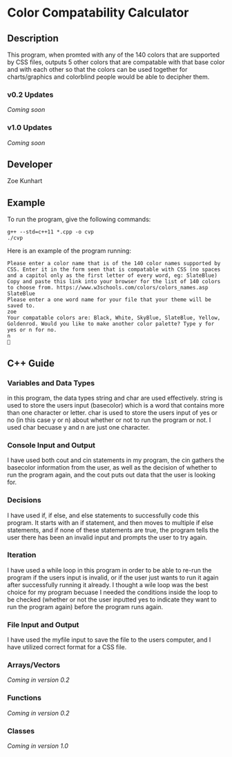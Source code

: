 # Color Compatability Calculator 

## Description

This program, when promted with any of the 140 colors that are supported by CSS files, outputs 5 other colors that are compatable with that base color and with each other so that the colors can be used together for charts/graphics and colorblind people would be able to decipher them. 

### v0.2 Updates

*Coming soon*

### v1.0 Updates

*Coming soon*


## Developer

Zoe Kunhart

## Example

To run the program, give the following commands:

```
g++ --std=c++11 *.cpp -o cvp
./cvp
```

Here is an example of the program running:

```
Please enter a color name that is of the 140 color names supported by CSS. Enter it in the form seen that is compatable with CSS (no spaces and a capitol only as the first letter of every word, eg: SlateBlue) Copy and paste this link into your browser for the list of 140 colors to choose from. https://www.w3schools.com/colors/colors_names.asp
SlateBlue
Please enter a one word name for your file that your theme will be saved to.
zoe
Your compatable colors are: Black, White, SkyBlue, SlateBlue, Yellow, Goldenrod. Would you like to make another color palette? Type y for yes or n for no.
n
 
```

## C++ Guide

### Variables and Data Types

in this program, the data types string and char are used effectively. string is used to store the users input (basecolor) which is a word that contains more than one character or letter. char is used to store the users input of yes or no (in this case y or n) about whether or not to run the program or not. I used char becuase y and n are just one character. 

### Console Input and Output

I have used both cout and cin statements in my program, the cin gathers the basecolor information from the user, as well as the decision of whether to run the program again, and the cout puts out data that the user is looking for. 

### Decisions

I have used if, if else, and else statements to successfully code this program. It starts with an if statement, and then moves to multiple if else statements, and if none of these statements are true, the program tells the user there has been an invalid input and prompts the user to try again. 

### Iteration

I have used a while loop in this program in order to be able to re-run the program if the users input is invalid, or if the user just wants to run it again after successfully running it already. I thought a wile loop was the best choice for my program becuase I needed the conditions inside the loop to be checked (whether or not the user inputted yes to indicate they want to run the program again) before the program runs again. 

### File Input and Output

I have used the myfile input to save the file to the users computer, and I have utilized correct format for a CSS file. 

### Arrays/Vectors

*Coming in version 0.2*

### Functions

*Coming in version 0.2*

### Classes

*Coming in version 1.0*
